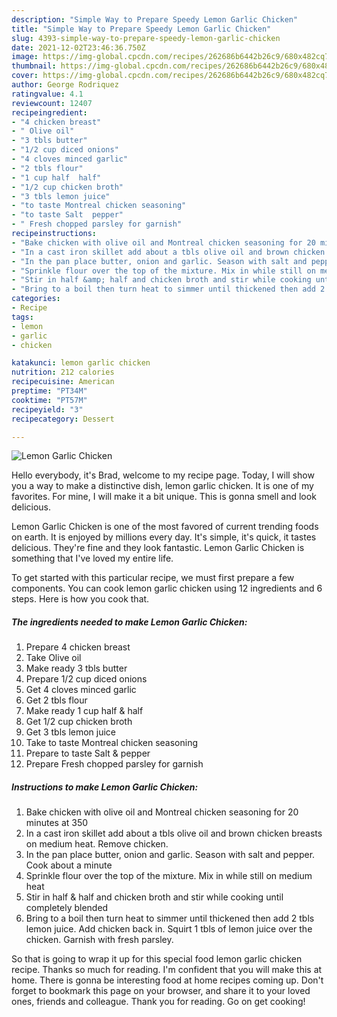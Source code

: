 ```yaml
---
description: "Simple Way to Prepare Speedy Lemon Garlic Chicken"
title: "Simple Way to Prepare Speedy Lemon Garlic Chicken"
slug: 4393-simple-way-to-prepare-speedy-lemon-garlic-chicken
date: 2021-12-02T23:46:36.750Z
image: https://img-global.cpcdn.com/recipes/262686b6442b26c9/680x482cq70/lemon-garlic-chicken-recipe-main-photo.jpg
thumbnail: https://img-global.cpcdn.com/recipes/262686b6442b26c9/680x482cq70/lemon-garlic-chicken-recipe-main-photo.jpg
cover: https://img-global.cpcdn.com/recipes/262686b6442b26c9/680x482cq70/lemon-garlic-chicken-recipe-main-photo.jpg
author: George Rodriquez
ratingvalue: 4.1
reviewcount: 12407
recipeingredient:
- "4 chicken breast"
- " Olive oil"
- "3 tbls butter"
- "1/2 cup diced onions"
- "4 cloves minced garlic"
- "2 tbls flour"
- "1 cup half  half"
- "1/2 cup chicken broth"
- "3 tbls lemon juice"
- "to taste Montreal chicken seasoning"
- "to taste Salt  pepper"
- " Fresh chopped parsley for garnish"
recipeinstructions:
- "Bake chicken with olive oil and Montreal chicken seasoning for 20 minutes at 350"
- "In a cast iron skillet add about a tbls olive oil and brown chicken breasts on medium heat. Remove chicken."
- "In the pan place butter, onion and garlic. Season with salt and pepper. Cook about a minute"
- "Sprinkle flour over the top of the mixture. Mix in while still on medium heat"
- "Stir in half &amp; half and chicken broth and stir while cooking until completely blended"
- "Bring to a boil then turn heat to simmer until thickened then add 2 tbls lemon juice. Add chicken back in. Squirt 1 tbls of lemon juice over the chicken. Garnish with fresh parsley."
categories:
- Recipe
tags:
- lemon
- garlic
- chicken

katakunci: lemon garlic chicken 
nutrition: 212 calories
recipecuisine: American
preptime: "PT34M"
cooktime: "PT57M"
recipeyield: "3"
recipecategory: Dessert

---
```



![Lemon Garlic Chicken](https://img-global.cpcdn.com/recipes/262686b6442b26c9/680x482cq70/lemon-garlic-chicken-recipe-main-photo.jpg)

Hello everybody, it's Brad, welcome to my recipe page. Today, I will show you a way to make a distinctive dish, lemon garlic chicken. It is one of my favorites. For mine, I will make it a bit unique. This is gonna smell and look delicious.



Lemon Garlic Chicken is one of the most favored of current trending foods on earth. It is enjoyed by millions every day. It's simple, it's quick, it tastes delicious. They're fine and they look fantastic. Lemon Garlic Chicken is something that I've loved my entire life.


To get started with this particular recipe, we must first prepare a few components. You can cook lemon garlic chicken using 12 ingredients and 6 steps. Here is how you cook that.

<!--inarticleads1-->

##### The ingredients needed to make Lemon Garlic Chicken:

1. Prepare 4 chicken breast
1. Take  Olive oil
1. Make ready 3 tbls butter
1. Prepare 1/2 cup diced onions
1. Get 4 cloves minced garlic
1. Get 2 tbls flour
1. Make ready 1 cup half &amp; half
1. Get 1/2 cup chicken broth
1. Get 3 tbls lemon juice
1. Take to taste Montreal chicken seasoning
1. Prepare to taste Salt &amp; pepper
1. Prepare  Fresh chopped parsley for garnish




<!--inarticleads2-->

##### Instructions to make Lemon Garlic Chicken:

1. Bake chicken with olive oil and Montreal chicken seasoning for 20 minutes at 350
1. In a cast iron skillet add about a tbls olive oil and brown chicken breasts on medium heat. Remove chicken.
1. In the pan place butter, onion and garlic. Season with salt and pepper. Cook about a minute
1. Sprinkle flour over the top of the mixture. Mix in while still on medium heat
1. Stir in half &amp; half and chicken broth and stir while cooking until completely blended
1. Bring to a boil then turn heat to simmer until thickened then add 2 tbls lemon juice. Add chicken back in. Squirt 1 tbls of lemon juice over the chicken. Garnish with fresh parsley.




So that is going to wrap it up for this special food lemon garlic chicken recipe. Thanks so much for reading. I'm confident that you will make this at home. There is gonna be interesting food at home recipes coming up. Don't forget to bookmark this page on your browser, and share it to your loved ones, friends and colleague. Thank you for reading. Go on get cooking!
